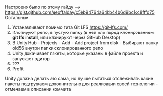 Настроено было по этому гайду --> https://gist.github.com/geoffalday/c56b94764a64bb44b6d9bc1cc8fffd75
Остальные  
  1. Устанавливают помимо гита Git LFS https://git-lfs.com/
  2. Клопируют репо, в пустую папку (в ней или перед клонированием **git lfs install**, или клонируют через GitHub Desktop)
  3. В Unity Hub - Projects - Add - Add project from disk - Выбирают папку old56 внутри папки склонированного репо
  4. Unity докачивает пакеты, которые указаны в файле проекта и запускает эдитор
  5. ???
  6. Profit


 Unity должна делать это сама, но лучше пытаться отслеживать какие пакеты подгружаем дополнительно для реализации своей технологии - отмечаем в описании коммита
